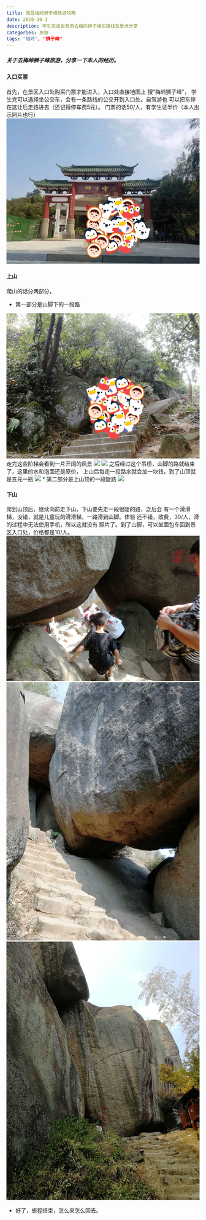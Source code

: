 ```yaml
---
title: 南昌梅岭狮子峰旅游攻略
date: 2019-10-3
description: 学生党或自驾游去梅岭狮子峰的路线及景点分享
categories: 旅游
tags: "梅岭", "狮子峰"
---
```


##### 关于去梅岭狮子峰旅游，分享一下本人的经历。
#### 入口买票
首先，在景区入口处购买门票才能进入，入口处直接地图上
搜“梅岭狮子峰”，
学生党可以选择坐公交车，会有一条路线的公交开到入口处。自驾游也
可以把车停在这让后走路进去（还记得停车费5元）。
门票的话50/人，有学生证半价（本人出示照片也行）
<img src="_posts/image/rukou.jpg" />

#### 上山
爬山的话分两部分，
* 第一部分是山脚下的一段路
<img src="_posts/image/shangshan1.jpg"  />
走完这些阶梯会看到一片开阔的风景
<img src="_posts/image/shangshan2.jpg" />
<img src="_posts/image/shangshan3.jpg" />
之后经过这个吊桥，山脚的路就结束了，这里的水和泡面还是原价，
上山后每走一段路水就会加一块钱，到了山顶就是五元一瓶
<img src="_posts/image/shangshan4.jpg" />
* 第二部分是上山顶的一段陡路
<img src="_posts/image/shangshan4.jpg" />

#### 下山
爬到山顶后，继续向前走下山，下山要先走一段很陡的路，之后会
有一个滑滑梯，没错，就是儿童玩的滑滑梯，一路滑到山脚。体验
还不错，收费，30/人，滑的过程中无法使用手机，所以这就没有
照片了。到了山脚，可以坐面包车回到景区入口处，价格都是10/人。
<img src="_posts/image/xiashan1.jpg" />
<img src="_posts/image/xiashan2.jpg" />
<img src="_posts/image/xiashan3.jpg" />

* 好了，旅程结束，怎么来怎么回去。



